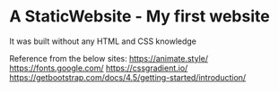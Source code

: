 # A StaticWebsite - My first website
It was built without any HTML and CSS knowledge

Reference from the below sites:
https://animate.style/
https://fonts.google.com/
https://cssgradient.io/
https://getbootstrap.com/docs/4.5/getting-started/introduction/
